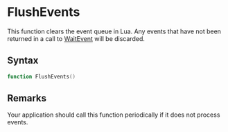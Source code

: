 # FlushEvents

This function clears the event queue in Lua. Any events that have not been returned in a call to [WaitEvent](WaitEvent.md) will be discarded.

## Syntax

```lua
function FlushEvents()
```

## Remarks

Your application should call this function periodically if it does not process events.